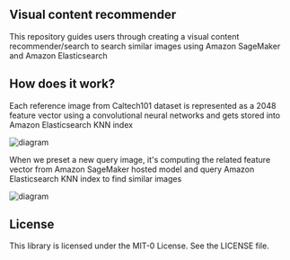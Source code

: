 ## Visual content recommender

This repository guides users through creating a visual content recommender/search to search similar images using Amazon SageMaker and Amazon Elasticsearch

## How does it work?

Each reference image from Caltech101 dataset is represented as a 2048 feature vector using a convolutional neural networks and gets stored into Amazon Elasticsearch KNN index

![diagram](../master/pic1.png)

When we preset a new query image, it's computing the related feature vector from Amazon SageMaker hosted model and query Amazon Elasticsearch KNN index to find similar images

![diagram](../master/pic2.png)

## License

This library is licensed under the MIT-0 License. See the LICENSE file.
